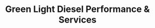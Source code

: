 ---
title: "Green Light Diesel Performance & Services"
url: /zanesville/green-light-diesel-performance-and-services/
shop: shop
---
